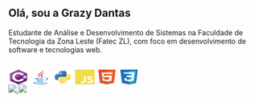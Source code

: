## Olá, sou a Grazy Dantas

Estudante de Análise e Desenvolvimento de Sistemas na Faculdade de Tecnologia da Zona Leste (Fatec ZL), com foco em desenvolvimento de software e tecnologias web. 

<div style="display: inline_block"><br>
  <img align="center" alt="Grazy-Csharp" height="30" width="40" src="https://raw.githubusercontent.com/devicons/devicon/master/icons/csharp/csharp-original.svg">
  <img align="center" alt="Grazy-Java" height="30" width="40" src="https://raw.githubusercontent.com/devicons/devicon/master/icons/java/java-original.svg">
  <img align="center" alt="Grazy-Python" height="30" width="40" src="https://raw.githubusercontent.com/devicons/devicon/master/icons/python/python-original.svg">
  <img align="center" alt="Grazy-Js" height="30" width="40" src="https://raw.githubusercontent.com/devicons/devicon/master/icons/javascript/javascript-plain.svg">
  <img align="center" alt="Grazy-HTML" height="30" width="40" src="https://raw.githubusercontent.com/devicons/devicon/master/icons/html5/html5-original.svg">
  <img align="center" alt="Grazy-CSS" height="30" width="40" src="https://raw.githubusercontent.com/devicons/devicon/master/icons/css3/css3-original.svg">
</div>

<div>
  <a href="https://github.com/GrazyDantas">
  <img height="180em" src="https://github-readme-stats.vercel.app/api?username=GrazyDantas&show_icons=true&theme=radical"/>
  <img height="180em" src="https://github-readme-stats.vercel.app/api/top-langs,/?username-GrazyDantas&layout-compact&langs_count-16&theme-dracula"/>
</div>


